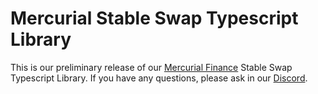 # Mercurial Stable Swap Typescript Library

This is our preliminary release of our [Mercurial Finance](https://mercurial.finance) Stable Swap Typescript Library. If you have any questions, please ask in our [Discord](https://discord.gg/WwFwsVtvpH).
